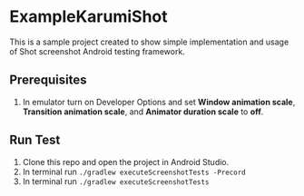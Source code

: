 # ExampleKarumiShot
This is a sample project created to show simple implementation and usage of Shot screenshot Android testing framework.

## Prerequisites
1. In emulator turn on Developer Options and set **Window animation scale**, **Transition animation scale**, and **Animator duration scale** to **off**.

## Run Test
1. Clone this repo and open the project in Android Studio.
2. In terminal run `./gradlew executeScreenshotTests -Precord  `
3. In terminal run `./gradlew executeScreenshotTests`
